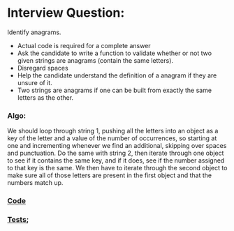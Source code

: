 # Interview Question:

Identify anagrams.

- Actual code is required for a complete answer
- Ask the candidate to write a function to validate whether or not two given strings are anagrams (contain the same letters).
- Disregard spaces
- Help the candidate understand the definition of a anagram if they are unsure of it.
- Two strings are anagrams if one can be built from exactly the same letters as the other.

### Algo:

We should loop through string 1, pushing all the letters into an object as a key of the letter and a value of the number of occurrences, so starting at one and incrementing whenever we find an additional, skipping over spaces and punctuation. Do the same with string 2, then iterate through one object to see if it contains the same key, and if it does, see if the number assigned to that key is the same. We then have to iterate through the second object to make sure all of those letters are present in the first object and that the numbers match up.

### [Code](./anagrams.js)

### [Tests](../../../__tests__/test-anagram.js);
